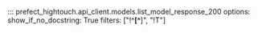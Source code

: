 ::: prefect_hightouch.api_client.models.list_model_response_200
    options:
      show_if_no_docstring: True
      filters: ["!^__[^__]", "!T"]